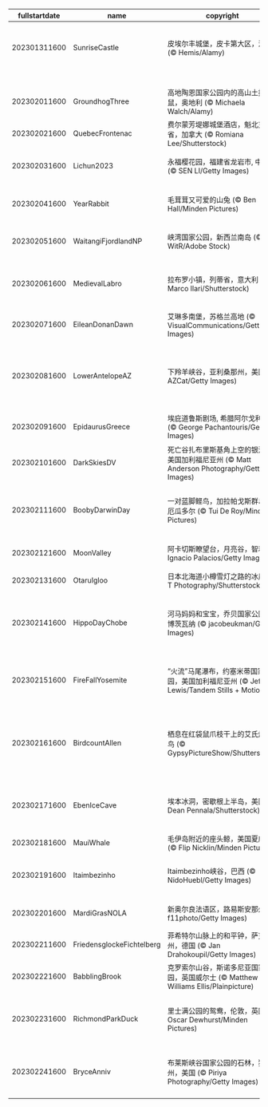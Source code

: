|fullstartdate|name|copyright|title|image|
|--|--|--|--|--|
202301311600|SunriseCastle|皮埃尔丰城堡，皮卡第大区，法国 (© Hemis/Alamy)|日出时分的古老城堡|![](/zh-CN/2023/02/202301311600SunriseCastle.jpg)|
||||![](/zh-CN/2023/02/.jpg)|
202302011600|GroundhogThree|高地陶恩国家公园内的高山土拨鼠，奥地利 (© Michaela Walch/Alamy)|春天来了|![](/zh-CN/2023/02/202302011600GroundhogThree.jpg)|
202302021600|QuebecFrontenac|费尔蒙芳堤娜城堡酒店，魁北克省，加拿大 (© Romiana Lee/Shutterstock)|冬天的乐趣|![](/zh-CN/2023/02/202302021600QuebecFrontenac.jpg)|
202302031600|Lichun2023|永福樱花园，福建省龙岩市, 中国 (© SEN LI/Getty Images)|早春的气息|![](/zh-CN/2023/02/202302031600Lichun2023.jpg)|
202302041600|YearRabbit|毛茸茸又可爱的山兔 (© Ben Hall/Minden Pictures)|兔年元宵节快乐！|![](/zh-CN/2023/02/202302041600YearRabbit.jpg)|
202302051600|WaitangiFjordlandNP|峡湾国家公园，新西兰南岛 (© WitR/Adobe Stock)|峡湾国家公园|![](/zh-CN/2023/02/202302051600WaitangiFjordlandNP.jpg)|
202302061600|MedievalLabro|拉布罗小镇，列蒂省，意大利 (© Marco Ilari/Shutterstock)|历史悠久的山顶村庄|![](/zh-CN/2023/02/202302061600MedievalLabro.jpg)|
202302071600|EileanDonanDawn|艾琳多南堡，苏格兰高地 (© VisualCommunications/Getty Images)|湖滨城堡|![](/zh-CN/2023/02/202302071600EileanDonanDawn.jpg)|
202302081600|LowerAntelopeAZ|下羚羊峡谷，亚利桑那州，美国 (© AZCat/Getty Images)|这些美丽的岩石波浪是什么？|![](/zh-CN/2023/02/202302081600LowerAntelopeAZ.jpg)|
202302091600|EpidaurusGreece|埃庇道鲁斯剧场, 希腊阿尔戈利斯省 (© George Pachantouris/Getty Images)|声学杰作|![](/zh-CN/2023/02/202302091600EpidaurusGreece.jpg)|
202302101600|DarkSkiesDV|死亡谷扎布里斯基角上空的银河，美国加利福尼亚州 (© Matt Anderson Photography/Getty Images)|布满星星的天空|![](/zh-CN/2023/02/202302101600DarkSkiesDV.jpg)|
202302111600|BoobyDarwinDay|一对蓝脚鲣鸟，加拉帕戈斯群岛，厄瓜多尔 (© Tui De Roy/Minden Pictures)|平稳着陆，双脚先行|![](/zh-CN/2023/02/202302111600BoobyDarwinDay.jpg)|
202302121600|MoonValley|阿卡切斯瞭望台，月亮谷，智利 (© Ignacio Palacios/Getty Images)|带我飞向月球|![](/zh-CN/2023/02/202302121600MoonValley.jpg)|
202302131600|OtaruIgloo|日本北海道小樽雪灯之路的冰屋 (© T Photography/Shutterstock)|雪中之恋|![](/zh-CN/2023/02/202302131600OtaruIgloo.jpg)|
202302141600|HippoDayChobe|河马妈妈和宝宝，乔贝国家公园，博茨瓦纳 (© jacobeukman/Getty Images)|世界河马日，隆重的庆典|![](/zh-CN/2023/02/202302141600HippoDayChobe.jpg)|
202302151600|FireFallYosemite|“火流”马尾瀑布，约塞米蒂国家公园，美国加利福尼亚州 (© Jeff Lewis/Tandem Stills + Motion)|这个悬崖怎么着火了？|![](/zh-CN/2023/02/202302151600FireFallYosemite.jpg)|
202302161600|BirdcountAllen|栖息在红袋鼠爪枝干上的艾氏煌蜂鸟 (© GypsyPictureShow/Shutterstock)|“后院鸟类统计”活动开始了！|![](/zh-CN/2023/02/202302161600BirdcountAllen.jpg)|
202302171600|EbenIceCave|埃本冰洞，密歇根上半岛，美国 (© Dean Pennala/Shutterstock)|令人叹为观止的冰洞|![](/zh-CN/2023/02/202302171600EbenIceCave.jpg)|
202302181600|MauiWhale|毛伊岛附近的座头鲸，美国夏威夷 (© Flip Nicklin/Minden Pictures)|海洋之王|![](/zh-CN/2023/02/202302181600MauiWhale.jpg)|
202302191600|Itaimbezinho|Itaimbezinho峡谷，巴西 (© NidoHuebl/Getty Images)|在大自然中漫步|![](/zh-CN/2023/02/202302191600Itaimbezinho.jpg)|
202302201600|MardiGrasNOLA|新奥尔良法语区，路易斯安那州 (© f11photo/Getty Images)|带上国王饼|![](/zh-CN/2023/02/202302201600MardiGrasNOLA.jpg)|
202302211600|FriedensglockeFichtelberg|菲希特尔山脉上的和平钟，萨克森州，德国 (© Jan Drahokoupil/Getty Images)|和平之钟|![](/zh-CN/2023/02/202302211600FriedensglockeFichtelberg.jpg)|
202302221600|BabblingBrook|克罗索尔山谷，斯诺多尼亚国家公园，英国威尔士 (© Matthew Williams Ellis/Plainpicture)|宁静的山谷|![](/zh-CN/2023/02/202302221600BabblingBrook.jpg)|
202302231600|RichmondParkDuck|里士满公园的鸳鸯，伦敦，英国 (© Oscar Dewhurst/Minden Pictures)|一只华丽招摇的鸳鸯|![](/zh-CN/2023/02/202302231600RichmondParkDuck.jpg)|
202302241600|BryceAnniv|布莱斯峡谷国家公园的石林，犹他州，美国 (© Piriya Photography/Getty Images)|冬天的布莱斯峡谷石林|![](/zh-CN/2023/02/202302241600BryceAnniv.jpg)|

